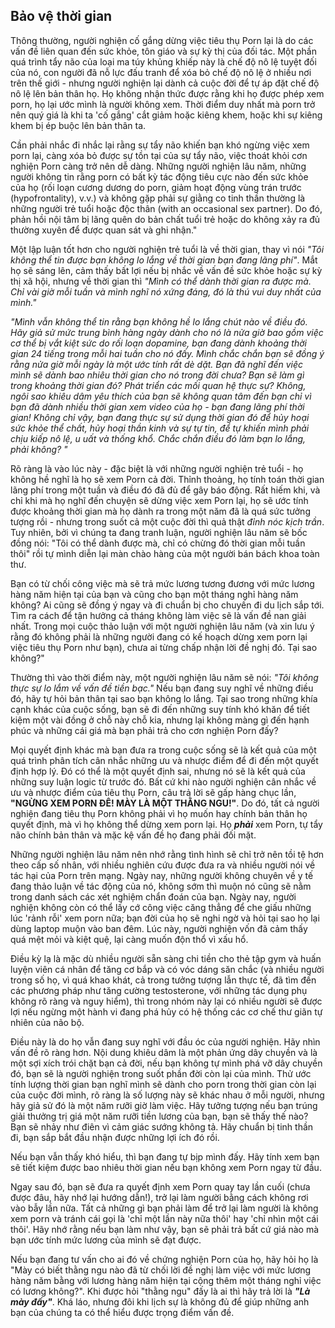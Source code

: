 ## Bảo vệ thời gian

Thông thường, người nghiện cố gắng dừng việc tiêu thụ Porn lại là do các vấn đề liên quan đến sức khỏe, tôn giáo và sự kỳ thị của đối tác. Một phần quá trình tẩy não của loại ma túy khủng khiếp này là chế độ nô lệ tuyệt đối của nó, con người đã nỗ lực đấu tranh để xóa bỏ chế độ nô lệ ở nhiều nơi trên thế giới - nhưng người nghiện lại dành cả cuộc đời để tự áp đặt chế độ nô lệ lên bản thân họ. Họ không nhận thức được rằng khi họ được phép xem porn, họ lại ước mình là người không xem. Thời điểm duy nhất mà porn trở nên quý giá là khi ta 'cố gắng' cắt giảm hoặc kiêng khem, hoặc khi sự kiêng khem bị ép buộc lên bản thân ta.

Cần phải nhắc đi nhắc lại rằng sự tẩy não khiến bạn khó ngừng việc xem porn lại, càng xóa bỏ được sự tồn tại của sự tẩy não, việc thoát khỏi cơn nghiện Porn càng trở nên dễ dàng. Những người nghiện lâu năm, những người không tin rằng porn có bất kỳ tác động tiêu cực nào đến sức khỏe của họ (rối loạn cương dương do porn, giảm hoạt động vùng trán trước (hypofrontality), v.v.) và không gặp phải sự giằng co tinh thần thường là những người trẻ tuổi hoặc độc thân (with an occasional sex partner). Do đó, phản hồi nội tâm bị lãng quên do bản chất tuổi trẻ hoặc do không xảy ra đủ thường xuyên để được quan sát và ghi nhận."

Một lập luận tốt hơn cho người nghiện trẻ tuổi là về thời gian, thay vì nói *"Tôi không thể tin được bạn không lo lắng về thời gian bạn đang lãng phí"*. Mắt họ sẽ sáng lên, cảm thấy bất lợi nếu bị nhắc về vấn đề sức khỏe hoặc sự kỳ thị xã hội, nhưng về thời gian thì *"Mình có thể dành thời gian ra được mà. Chỉ vài giờ mỗi tuần và mình nghĩ nó xứng đáng, đó là thú vui duy nhất của mình."*

*"Mình vẫn không thể tin rằng bạn không hề lo lắng chút nào về điều đó. Hãy giả sử mức trung bình hàng ngày dành cho nó là nửa giờ bao gồm việc cơ thể bị vắt kiệt sức do rối loạn dopamine, bạn đang dành khoảng thời gian 24 tiếng trong mỗi hai tuần cho nó đấy. Mình chắc chắn bạn sẽ đồng ý rằng nửa giờ mỗi ngày là một ước tính rất dè dặt. Bạn đã nghĩ đến việc mình sẽ dành bao nhiêu thời gian cho nó trong đời chưa? Bạn sẽ làm gì trong khoảng thời gian đó? Phát triển các mối quan hệ thực sự? Không, ngôi sao khiêu dâm yêu thích của bạn sẽ không quan tâm đến bạn chỉ vì bạn đã dành nhiều thời gian xem video của họ - bạn đang lãng phí thời gian! Không chỉ vậy, bạn đang thực sự sử dụng thời gian đó để hủy hoại sức khỏe thể chất, hủy hoại thần kinh và sự tự tin, để tự khiến mình phải chịu kiếp nô lệ, u uất và thống khổ. Chắc chắn điều đó làm bạn lo lắng, phải không? "*

Rõ ràng là vào lúc này - đặc biệt là với những người nghiện trẻ tuổi - họ không hề nghĩ là họ sẽ xem Porn cả đời. Thỉnh thoảng, họ tính toán thời gian lãng phí trong một tuần và điều đó đã đủ để gây báo động. Rất hiếm khi, và chỉ khi mà họ nghĩ đến chuyện sẽ dừng việc xem Porn lại, họ sẽ ước tính được khoảng thời gian mà họ dành ra trong một năm đã là quá sức tưởng tượng rồi - nhưng trong suốt cả một cuộc đời thì quả thật *đỉnh nóc kịch trần*. Tuy nhiên, bởi vì chúng ta đang tranh luận, người nghiện lâu năm sẽ bốc đồng nói: "Tôi có thể dành được mà, chỉ có chừng đó thời gian mỗi tuần thôi" rồi tự mình diễn lại màn chào hàng của một người bán bách khoa toàn thư.

Bạn có từ chối công việc mà sẽ trả mức lương tương đương với mức lương hàng năm hiện tại của bạn và cũng cho bạn một tháng nghỉ hàng năm không? Ai cũng sẽ đồng ý ngay và đi chuẩn bị cho chuyến đi du lịch sắp tới. Tìm ra cách để tận hưởng cả tháng không làm việc sẽ là vấn đề nan giải nhất. Trong mọi cuộc thảo luận với một người nghiện lâu năm (và xin lưu ý rằng đó không phải là những người đang có kế hoạch dừng xem porn lại việc tiêu thụ Porn như bạn), chưa ai từng chấp nhận lời đề nghị đó. Tại sao không?"

Thường thì vào thời điểm này, một người nghiện lâu năm sẽ nói: *"Tôi không thực sự lo lắm về vấn đề tiền bạc."* Nếu bạn đang suy nghĩ về những điều đó, hãy tự hỏi bản thân tại sao bạn không lo lắng. Tại sao trong những khía cạnh khác của cuộc sống, bạn sẽ đi đến những suy tính khó khăn để tiết kiệm một vài đồng ở chỗ này chỗ kia, nhưng lại không màng gì đến hạnh phúc và những cái giá mà bạn phải trả cho cơn nghiện Porn đấy? 

Mọi quyết định khác mà bạn đưa ra trong cuộc sống sẽ là kết quả của một quá trình phân tích cân nhắc những ưu và nhược điểm để đi đến một quyết định hợp lý. Đó có thể là một quyết định sai, nhưng nó sẽ là kết quả của những suy luận logic từ trước đó. Bất cứ khi nào người nghiện cân nhắc về ưu và nhược điểm của tiêu thụ Porn, câu trả lời sẽ gấp hàng chục lần, **"NGỪNG XEM PORN ĐÊ! MÀY LÀ MỘT THẰNG NGU!"**. Do đó, tất cả người nghiện đang tiêu thụ Porn không phải vì họ muốn hay chính bản thân họ quyết định, mà vì họ không thể dừng xem porn lại. Họ ***phải*** xem Porn, tự tẩy não chính bản thân và mặc kệ vấn đề họ đang phải đối mặt.

Những người nghiện lâu năm nên nhớ rằng tình hình sẽ chỉ trở nên tồi tệ hơn theo cấp số nhân, với nhiều nghiên cứu được đưa ra và nhiều người nói về tác hại của Porn trên mạng. Ngày nay, những người không chuyên về y tế đang thảo luận về tác động của nó, không sớm thì muộn nó cũng sẽ nằm trong danh sách các xét nghiệm chẩn đoán của bạn. Ngày nay, người nghiện không còn có thể lấy cớ công việc căng thẳng để che giấu những lúc 'rảnh rỗi' xem porn nữa; bạn đời của họ sẽ nghi ngờ và hỏi tại sao họ lại dùng laptop muộn vào ban đêm. Lúc này, người nghiện vốn đã cảm thấy quá mệt mỏi và kiệt quệ, lại càng muốn độn thổ vì xấu hổ.

Điều kỳ lạ là mặc dù nhiều người sẵn sàng chi tiền cho thẻ tập gym và huấn luyện viên cá nhân để tăng cơ bắp và có vóc dáng săn chắc (và nhiều người trong số họ, vì quá khao khát, cả trong tưởng tượng lẫn thực tế, đã tìm đến các phương pháp như tăng cường testosterone, với những tác dụng phụ không rõ ràng và nguy hiểm), thì trong nhóm này lại có nhiều người sẽ được lợi nếu ngừng một hành vi đang phá hủy có hệ thống các cơ chế thư giãn tự nhiên của não bộ.

Điều này là do họ vẫn đang suy nghĩ với đầu óc của người nghiện. Hãy nhìn vấn đề rõ ràng hơn. Nội dung khiêu dâm là một phản ứng dây chuyền và là một sợi xích trói chặt bạn cả đời, nếu bạn không tự mình phá vỡ dây chuyền đó, bạn sẽ là người nghiện trong suốt phần đời còn lại của mình. Thử ước tính lượng thời gian bạn nghĩ mình sẽ dành cho porn trong thời gian còn lại của cuộc đời mình, rõ ràng là số lượng này sẽ khác nhau ở mỗi người, nhưng hãy giả sử đó là một năm rưỡi giờ làm việc. Hãy tưởng tượng nếu bạn trúng giải thưởng trị giá một năm rưỡi tiền lương của bạn, bạn sẽ thấy thế nào? Bạn sẽ nhảy như điên vì cảm giác sướng không tả. Hãy chuẩn bị tinh thần đi, bạn sắp bắt đầu nhận được những lợi ích đó rồi.

Nếu bạn vẫn thấy khó hiểu, thì bạn đang tự bịp mình đấy. Hãy tính xem bạn sẽ tiết kiệm được bao nhiêu thời gian nếu bạn không xem Porn ngay từ đầu.

Ngay sau đó, bạn sẽ đưa ra quyết định xem Porn quay tay lần cuối (chưa được đâu, hãy nhớ lại hướng dẫn!), trở lại làm người bằng cách không rơi vào bẫy lần nữa. Tất cả những gì bạn phải làm để trở lại làm người là không xem porn và tránh cái gọi là 'chỉ một lần này nữa thôi' hay 'chỉ nhìn một cái thôi'. Hãy nhớ rằng nếu bạn làm như vậy, bạn sẽ phải trả bất cứ giá nào mà bạn ước tính mức lương của mình sẽ đạt được.

Nếu bạn đang tư vấn cho ai đó về chứng nghiện Porn của họ, hãy hỏi họ là "Mày có biết thằng ngu nào đã từ chối lời đề nghị làm việc với mức lương hàng năm bằng với lương hàng năm hiện tại cộng thêm một tháng nghỉ việc có lương không?". Khi được hỏi "thằng ngu" đấy là ai thì hãy trả lời là ***"Là mày đấy"***. Khá láo, nhưng đôi khi lịch sự là không đủ để giúp những anh bạn của chúng ta có thể hiểu được trọng điểm vấn đề.